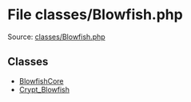 File classes/Blowfish.php
=========

Source: [classes/Blowfish.php](https://github.com/PrestaShop/PrestaShop/blob/1.6.0.6/classes/Blowfish.php)


Classes
-------

* [BlowfishCore](class.BlowfishCore.md)
* [Crypt_Blowfish](class.Crypt_Blowfish.md)

